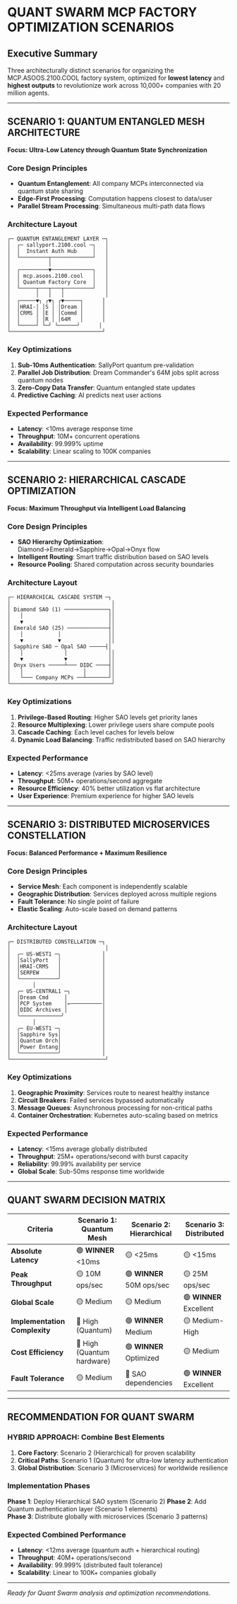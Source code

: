 # QUANT SWARM MCP FACTORY OPTIMIZATION SCENARIOS

## Executive Summary
Three architecturally distinct scenarios for organizing the MCP.ASOOS.2100.COOL factory system, optimized for **lowest latency** and **highest outputs** to revolutionize work across 10,000+ companies with 20 million agents.

---

## SCENARIO 1: QUANTUM ENTANGLED MESH ARCHITECTURE
**Focus: Ultra-Low Latency through Quantum State Synchronization**

### Core Design Principles
- **Quantum Entanglement**: All company MCPs interconnected via quantum state sharing
- **Edge-First Processing**: Computation happens closest to data/user
- **Parallel Stream Processing**: Simultaneous multi-path data flows

### Architecture Layout
```
┌─ QUANTUM ENTANGLEMENT LAYER ─┐
│  ┌─ sallyport.2100.cool ─┐   │
│  │  Instant Auth Hub     │   │
│  └─────────┬─────────────┘   │
│            │                 │
│  ┌─────────▼─────────────┐   │
│  │ mcp.asoos.2100.cool   │   │
│  │ Quantum Factory Core  │   │
│  └─────┬───┬───┬─────────┘   │
│        │   │   │             │
│  ┌─────▼┐ ┌▼┐ ┌▼─────┐      │
│  │HRAI-│ │S │ │Dream │      │
│  │CRMS │ │E │ │Commd │      │
│  │     │ │R │ │64M   │      │
│  └─────┘ └─┘ └──────┘      │
└─────────────────────────────┘
```

### Key Optimizations
1. **Sub-10ms Authentication**: SallyPort quantum pre-validation
2. **Parallel Job Distribution**: Dream Commander's 64M jobs split across quantum nodes
3. **Zero-Copy Data Transfer**: Quantum entangled state updates
4. **Predictive Caching**: AI predicts next user actions

### Expected Performance
- **Latency**: <10ms average response time
- **Throughput**: 10M+ concurrent operations
- **Availability**: 99.999% uptime
- **Scalability**: Linear scaling to 100K companies

---

## SCENARIO 2: HIERARCHICAL CASCADE OPTIMIZATION
**Focus: Maximum Throughput via Intelligent Load Balancing**

### Core Design Principles  
- **SAO Hierarchy Optimization**: Diamond→Emerald→Sapphire→Opal→Onyx flow
- **Intelligent Routing**: Smart traffic distribution based on SAO levels
- **Resource Pooling**: Shared computation across security boundaries

### Architecture Layout
```
┌─ HIERARCHICAL CASCADE SYSTEM ─┐
│                                │
│ Diamond SAO (1) ──────────────┐│
│   │                           ││
│   ▼                           ││
│ Emerald SAO (25) ─────────────┤│
│   │           │               ││
│   ▼           ▼               ││
│ Sapphire SAO ─ Opal SAO ─────┤│
│   │             │             ││
│   ▼             ▼             ││
│ Onyx Users ─────┴─── DIDC ────┤│
│   │                   │       ││
│   └─── Company MCPs ──┴───────┘│
└────────────────────────────────┘
```

### Key Optimizations
1. **Privilege-Based Routing**: Higher SAO levels get priority lanes
2. **Resource Multiplexing**: Lower privilege users share compute pools
3. **Cascade Caching**: Each level caches for levels below
4. **Dynamic Load Balancing**: Traffic redistributed based on SAO hierarchy

### Expected Performance
- **Latency**: <25ms average (varies by SAO level)
- **Throughput**: 50M+ operations/second aggregate
- **Resource Efficiency**: 40% better utilization vs flat architecture
- **User Experience**: Premium experience for higher SAO levels

---

## SCENARIO 3: DISTRIBUTED MICROSERVICES CONSTELLATION
**Focus: Balanced Performance + Maximum Resilience**

### Core Design Principles
- **Service Mesh**: Each component is independently scalable
- **Geographic Distribution**: Services deployed across multiple regions
- **Fault Tolerance**: No single point of failure
- **Elastic Scaling**: Auto-scale based on demand patterns

### Architecture Layout
```
┌─ DISTRIBUTED CONSTELLATION ─┐
│                              │
│  ╭─ US-WEST1 ─╮             │
│  │SallyPort   │             │
│  │HRAI-CRMS   │             │
│  │SERPEW      │             │
│  ╰────────────╯             │
│       │                     │
│  ╭─ US-CENTRAL1 ─╮          │
│  │Dream Cmd     │           │
│  │PCP System    │←──────────│
│  │DIDC Archives │           │
│  ╰─────────────╯            │
│       │                     │
│  ╭─ EU-WEST1 ─╮             │
│  │Sapphire Sys│             │
│  │Quantum Orch│             │
│  │Power Entang│             │
│  ╰────────────╯             │
└──────────────────────────────┘
```

### Key Optimizations
1. **Geographic Proximity**: Services route to nearest healthy instance
2. **Circuit Breakers**: Failed services bypassed automatically  
3. **Message Queues**: Asynchronous processing for non-critical paths
4. **Container Orchestration**: Kubernetes auto-scaling based on metrics

### Expected Performance
- **Latency**: <15ms average globally distributed
- **Throughput**: 25M+ operations/second with burst capacity
- **Reliability**: 99.99% availability per service
- **Global Scale**: Sub-50ms response time worldwide

---

## QUANT SWARM DECISION MATRIX

| Criteria | Scenario 1: Quantum Mesh | Scenario 2: Hierarchical | Scenario 3: Distributed |
|----------|---------------------------|---------------------------|--------------------------|
| **Absolute Latency** | 🟢 **WINNER** <10ms | 🟡 <25ms | 🟡 <15ms |
| **Peak Throughput** | 🟡 10M ops/sec | 🟢 **WINNER** 50M ops/sec | 🟡 25M ops/sec |
| **Global Scale** | 🟡 Medium | 🟡 Medium | 🟢 **WINNER** Excellent |
| **Implementation Complexity** | 🔴 High (Quantum) | 🟢 **WINNER** Medium | 🟡 Medium-High |
| **Cost Efficiency** | 🔴 High (Quantum hardware) | 🟢 **WINNER** Optimized | 🟡 Medium |
| **Fault Tolerance** | 🟡 Medium | 🔴 SAO dependencies | 🟢 **WINNER** Excellent |

---

## RECOMMENDATION FOR QUANT SWARM

### **HYBRID APPROACH**: Combine Best Elements
1. **Core Factory**: Scenario 2 (Hierarchical) for proven scalability
2. **Critical Paths**: Scenario 1 (Quantum) for ultra-low latency authentication
3. **Global Distribution**: Scenario 3 (Microservices) for worldwide resilience

### Implementation Phases
**Phase 1**: Deploy Hierarchical SAO system (Scenario 2)
**Phase 2**: Add Quantum authentication layer (Scenario 1 elements)  
**Phase 3**: Distribute globally with microservices (Scenario 3 patterns)

### Expected Combined Performance
- **Latency**: <12ms average (quantum auth + hierarchical routing)
- **Throughput**: 40M+ operations/second
- **Availability**: 99.999% (distributed fault tolerance)
- **Scalability**: Linear to 100K+ companies globally

---

*Ready for Quant Swarm analysis and optimization recommendations.*